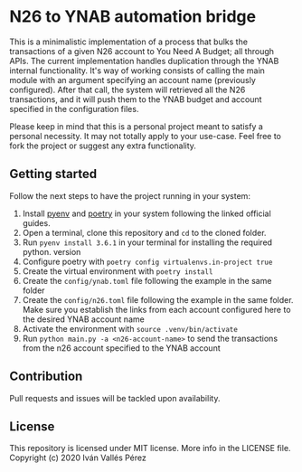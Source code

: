 # N26 to YNAB automation bridge
This is a minimalistic implementation of a process that bulks the transactions of a given N26 account to You Need A Budget; all through APIs.
The current implementation handles duplication through the YNAB internal functionality. It's way of working consists of calling the main module with an argument specifying an account name (previously configured). After that call, the system will retrieved all the N26 transactions, and it will push them to the YNAB budget and account specified in the configuration files.

Please keep in mind that this is a personal project meant to satisfy a personal necessity. It may not totally apply to your use-case. Feel free to fork the project or suggest any extra functionality.

## Getting started
Follow the next steps to have the project running in your system:

1. Install [pyenv](https://github.com/pyenv/pyenv) and [poetry](https://python-poetry.org/) in your system following the linked official guides.
2. Open a terminal, clone this repository and `cd` to the cloned folder.
3. Run `pyenv install 3.6.1` in your terminal for installing the required python.
   version
4. Configure poetry with `poetry config virtualenvs.in-project true`
5. Create the virtual environment with `poetry install`
6. Create the `config/ynab.toml` file following the example in the same folder
7. Create the `config/n26.toml` file following the example in the same folder. Make sure you establish the links from each account configured here to the desired YNAB account name
8. Activate the environment with `source .venv/bin/activate`
9. Run `python main.py -a <n26-account-name>` to send the transactions from the n26 account specified to the YNAB account

## Contribution
Pull requests and issues will be tackled upon availability.

## License
This repository is licensed under MIT license. More info in the LICENSE file. Copyright (c) 2020 Iván Vallés Pérez